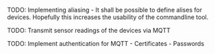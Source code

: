 TODO: Implementing aliasing
      - It shall be possible to define alises for devices. Hopefully this increases the usability of the commandline tool.

TODO: Transmit sensor readings of the devices via MQTT

TODO: Implement authentication for MQTT
      - Certificates
      - Passwords
